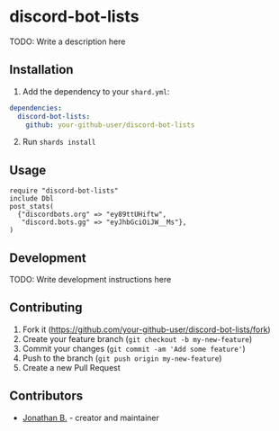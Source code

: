 # discord-bot-lists

TODO: Write a description here

## Installation

1. Add the dependency to your `shard.yml`:
```yaml
dependencies:
  discord-bot-lists:
    github: your-github-user/discord-bot-lists
```
2. Run `shards install`

## Usage

```crystal
require "discord-bot-lists"
include Dbl
post_stats(
  {"discordbots.org" => "ey89ttUHiftw",
   "discord.bots.gg" => "eyJhbGciOiJW__Ms"},
)

```

## Development

TODO: Write development instructions here

## Contributing

1. Fork it (<https://github.com/your-github-user/discord-bot-lists/fork>)
2. Create your feature branch (`git checkout -b my-new-feature`)
3. Commit your changes (`git commit -am 'Add some feature'`)
4. Push to the branch (`git push origin my-new-feature`)
5. Create a new Pull Request

## Contributors

- [Jonathan B.](https://github.com/your-github-user) - creator and maintainer
